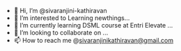 - 👋 Hi, I’m @sivaranjini-kathiravan
- 👀 I’m interested to Learning newthings...
- 🌱 I’m currently learning DSML course at Entri Elevate ...
- 💞️ I’m looking to collaborate on ...
- 📫 How to reach me @sivaranjinikathiravan@gmail.com
  


<!---
sivaranjini-kathiravan/sivaranjini-kathiravan is a ✨ special ✨ repository because its `README.md` (this file) appears on your GitHub profile.
You can click the Preview link to take a look at your changes.
--->
